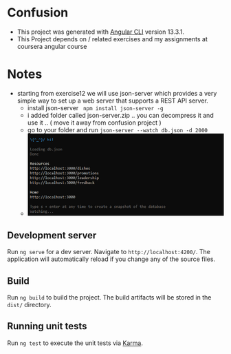 # Confusion

- This project was generated with [Angular CLI](https://github.com/angular/angular-cli) version 13.3.1.
- This Project depends on / related exercises and my assignments at coursera angular course 


# Notes
 - starting from exercise12 we will use json-server which provides a very simple way to set up a web server that supports a REST API server.
   - install json-server ```  npm install json-server -g ``` 
   -  i added folder called json-server.zip .. you can decompress it and use it .. ( move it away from confusion project )
   - go to your folder and run  ``` json-server --watch db.json -d 2000 ``` 
   - ![json-server](/json-server-img.png)
   

## Development server

Run `ng serve` for a dev server. Navigate to `http://localhost:4200/`. The application will automatically reload if you change any of the source files.


## Build

Run `ng build` to build the project. The build artifacts will be stored in the `dist/` directory.

## Running unit tests

Run `ng test` to execute the unit tests via [Karma](https://karma-runner.github.io).


